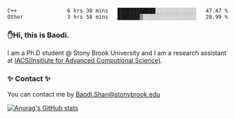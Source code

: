<!--START_SECTION:waka-->

```text
C++                6 hrs 30 mins   ████████████░░░░░░░░░░░░░   47.47 %
Other              3 hrs 58 mins   ███████▒░░░░░░░░░░░░░░░░░   28.99 %
```

<!--END_SECTION:waka-->

### ✋Hi, this is Baodi. 

I am a Ph.D student @ Stony Brook University and I am a research assistant at [IACS(Insitiute for Advanced Computional Science)](https://iacs.stonybrook.edu/).

### ✨ Contact ✨

You can contact me by [Baodi.Shan@stonybrook.edu](mailto:Baodi.Shan@stonybrook.edu)

[![Anurag's GitHub stats](https://github-readme-stats.vercel.app/api?username=lwshanbd&theme=jolly&show_icons=true&count_private=true&include_all_commits=true)](https://github.com/anuraghazra/github-readme-stats)



<!--
**lwshanbd/lwshanbd** is a ✨ _special_ ✨ repository because its `README.md` (this file) appears on your GitHub profile.

Here are some ideas to get you started:

- 🔭 I’m currently working on ...
- 🌱 I’m currently learning ...
- 👯 I’m looking to collaborate on ...
- 🤔 I’m looking for help with ...
- 💬 Ask me about ...
- 📫 How to reach me: ...
- 😄 Pronouns: ...
- ⚡ Fun fact: ...
-->
